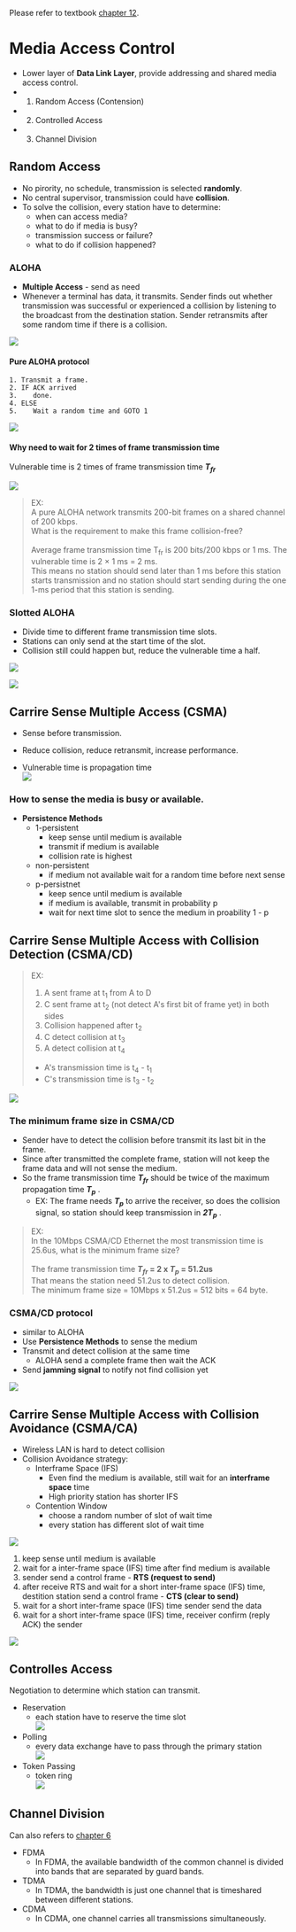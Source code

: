 Please refer to textbook [chapter 12](https://github.com/cnchenpu/data-comm/blob/master/ppt/Ch12-Forouzan.ppt). <br>

# Media Access Control
- Lower layer of __Data Link Layer__, provide addressing and shared media access control.
- 1. Random Access (Contension)
- 2. Controlled Access
- 3. Channel Division

## Random Access
- No pirority, no schedule, transmission is selected __randomly__.
- No central supervisor, transmission could have __collision__.
- To solve the collision, every station have to determine:
  - when can access media?
  - what to do if media is busy?
  - transmission success or failure?
  - what to do if collision happened?
  
### ALOHA
- __Multiple Access__ - send as need
- Whenever a terminal has data, it transmits. Sender finds out whether transmission was successful or experienced a collision by listening to the broadcast from the destination station. Sender retransmits after some random time if there is a collision.

![](fig/ALOHA.png)

#### Pure ALOHA protocol
```
1. Transmit a frame.
2. IF ACK arrived
3.    done.
4. ELSE
5.    Wait a random time and GOTO 1
```

![](fig/ALOHA-protocol.png)

#### Why need to wait for 2 times of frame transmission time
Vulnerable time is 2 times of frame transmission time ___T<sub>fr</sub>___ <br>

![](fig/ALOHA-Tfr.png)

> EX: <br>
> A pure ALOHA network transmits 200-bit frames on a shared channel of 200 kbps. <br>
> What is the requirement to make this frame collision-free? <br>
> <br>
> Average frame transmission time T<sub>fr</sub> is 200 bits/200 kbps or 1 ms. The vulnerable time is  2 × 1 ms = 2 ms. <br>
> This means no station should send later than 1 ms before this station starts transmission and no station should start sending during the one 1-ms period that this station is sending.

### Slotted ALOHA
- Divide time to different frame transmission time slots.
- Stations can only send at the start time of the slot.
- Collision still could happen but, reduce the vulnerable time a half.

![](fig/ALOHA-slot.png) 

![](fig/ALOHA-slot-Tfr.png)

## Carrire Sense Multiple Access (CSMA)
- Sense before transmission.
- Reduce collision, reduce retransmit, increase performance.

- Vulnerable time is propagation time <br>
![](fig/CSMA-Tp.png)

### How to sense the media is busy or available.
- __Persistence Methods__
  - 1-persistent 
    - keep sense until medium is available 
    - transmit if medium is available
    - collision rate is highest
  - non-persistent
    - if medium not available wait for a random time before next sense
  - p-persistnet
    - keep sence until medium is available
    - if medium is available, transmit in probability p
    - wait for next time slot to sence the medium in proability 1 - p
    
## Carrire Sense Multiple Access with Collision Detection (CSMA/CD)

> EX:
> 1. A sent frame at t<sub>1</sub> from A to D
> 2. C sent frame at t<sub>2</sub> (not detect A's first bit of frame yet) in both sides
> 3. Collision happened after t<sub>2</sub>
> 4. C detect collision at t<sub>3</sub>
> 5. A detect collision at t<sub>4</sub>
> 
> - A's transmission time is t<sub>4</sub> - t<sub>1</sub>
> - C's transmission time is t<sub>3</sub> - t<sub>2</sub>

![](fig/CSMA-CD-ex.png)

### The minimum frame size in CSMA/CD
- Sender have to detect the collision before transmit its last bit in the frame.
- Since after transmitted the complete frame, station will not keep the frame data and will not sense the medium.
- So the frame transmission time ___T<sub>fr</sub>___ should be twice of the maximum propagation time ___T<sub>p</sub>___ .
  - EX: The frame needs ___T<sub>p</sub>___ to arrive the receiver, so does the collision signal, so station should keep transmission in ___2T<sub>p</sub>___ .

> EX: <br>
> In the 10Mbps CSMA/CD Ethernet the most transmission time is 25.6us, what is the minimum frame size? <br>
> <br>
> The frame transmission time ___T<sub>fr</sub>_ = 2 x _T<sub>p</sub>_ = 51.2us__ <br>
> That means the station need 51.2us to detect collision. <br>
> The minimum frame size = 10Mbps x 51.2us = 512 bits = 64 byte.

### CSMA/CD protocol
- similar to ALOHA
- Use __Persistence Methods__ to sense the medium
- Transmit and detect collision at the same time
  - ALOHA send a complete frame then wait the ACK
- Send __jamming signal__ to notify not find collision yet

![](fig/CSMA-CD.png)

## Carrire Sense Multiple Access with Collision Avoidance (CSMA/CA)
- Wireless LAN is hard to detect collision
- Collision Avoidance strategy:
  - Interframe Space (IFS)
    - Even find the medium is available, still wait for an __interframe space__ time
    - High priority station has shorter IFS
  - Contention Window
    - choose a random number of slot of wait time
    - every station has different slot of wait time
  
![](fig/CSMA-CA-timing.png)

1. keep sense until medium is available
2. wait for a inter-frame space (IFS) time after find medium is available
3. sender send a control frame - __RTS (request to send)__
4. after receive RTS and wait for a short inter-frame space (IFS) time, destition station send a control frame - __CTS (clear to send)__
5. wait for a short inter-frame space (IFS) time sender send the data
6. wait for a short inter-frame space (IFS) time, receiver confirm (reply ACK) the sender

![](fig/CSMA-CA.png)

## Controlles Access
Negotiation to determine which station can transmit.
- Reservation
  - each station have to reserve the time slot <br>
  ![](fig/reservation.png)
- Polling
  - every data exchange have to pass through the primary station <br>
  ![](fig/polling.png)
- Token Passing
  - token ring <br>
  ![](fig/token-passing.png)

## Channel Division
Can also refers to [chapter 6](https://github.com/cnchenpu/data-comm/blob/master/15_data-comm_multiplexing.md)
- FDMA
  - In FDMA, the available bandwidth of the common channel is divided into bands that are separated by guard bands.
- TDMA
  - In TDMA, the bandwidth is just one channel that is timeshared between different stations.
- CDMA
  - In CDMA, one channel carries all transmissions simultaneously.

